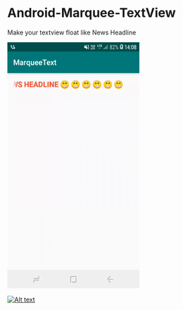 # Android-Marquee-TextView
Make your textview float like News Headline

<img src="video/screen.gif" width="300" height="560" />

[![Alt text](https://img.youtube.com/vi/VID/0.jpg)](https://www.youtube.com/watch?v=VID)


